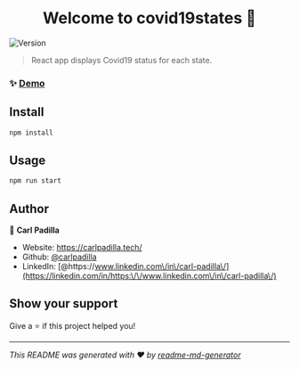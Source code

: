 <h1 align="center">Welcome to covid19states 👋</h1>
<p>
  <img alt="Version" src="https://img.shields.io/badge/version-0.1.0-blue.svg?cacheSeconds=2592000" />
</p>

> React app displays Covid19 status for each state.

### ✨ [Demo](https://covid19bystate.netlify.app/)

## Install

```sh
npm install
```

## Usage

```sh
npm run start
```

## Author

👤 **Carl Padilla**

* Website: https://carlpadilla.tech/
* Github: [@carlpadilla](https://github.com/carlpadilla)
* LinkedIn: [@https:\/\/www.linkedin.com\/in\/carl-padilla\/](https://linkedin.com/in/https:\/\/www.linkedin.com\/in\/carl-padilla\/)

## Show your support

Give a ⭐️ if this project helped you!

***
_This README was generated with ❤️ by [readme-md-generator](https://github.com/kefranabg/readme-md-generator)_
